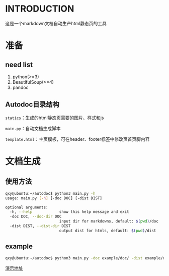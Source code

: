 # INTRODUCTION
这是一个markdown文档自动生产html静态页的工具

# 准备

## need list

1. python(>=3)
2. BeautifulSoup(>=4)
3. pandoc

## Autodoc目录结构

`statics`：生成的html静态页需要的图片、样式和js

`main.py`：自动文档生成脚本

`template.html`：主页模板，可在header、footer标签中修改页首页脚内容

# 文档生成

## 使用方法
```bash
qxy@ubuntu:~/autodoc$ python3 main.py -h
usage: main.py [-h] [-doc DOC] [-dist DIST]

optional arguments:
  -h, --help            show this help message and exit
  -doc DOC, --doc-dir DOC
                        input dir for markdowns, default: $(pwd)/doc
  -dist DIST, --dist-dir DIST
                        output dist for htmls, default: $(pwd)/dist
```
## example

```bash
qxy@ubuntu:~/autodoc$ python3 main.py -doc example/doc/ -dist example/dist/
```

[演示地址](https://qxy65535.github.io/autodoc-demo/)